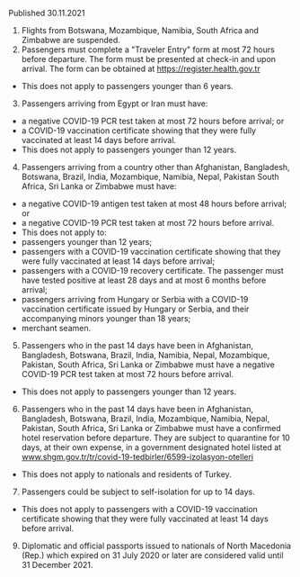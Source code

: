 Published 30.11.2021
1. Flights from Botswana, Mozambique, Namibia, South Africa and Zimbabwe are suspended.
2. Passengers must complete a "Traveler Entry" form at most 72 hours before departure. The form must be presented at check-in and upon arrival. The form can be obtained at <a href="https://register.health.gov.tr">https://register.health.gov.tr</a>
- This does not apply to passengers younger than 6 years.
3. Passengers arriving from Egypt or Iran must have:
- a negative COVID-19 PCR test taken at most 72 hours before arrival; or
- a COVID-19 vaccination certificate showing that they were fully vaccinated at least 14 days before arrival.
- This does not apply to passengers younger than 12 years.
4. Passengers arriving from a country other than Afghanistan, Bangladesh, Botswana, Brazil, India, Mozambique, Namibia, Nepal, Pakistan South Africa, Sri Lanka or Zimbabwe must have:
- a negative COVID-19 antigen test taken at most 48 hours before arrival; or
- a negative COVID-19 PCR test taken at most 72 hours before arrival.
- This does not apply to:
- passengers younger than 12 years;
- passengers with a COVID-19 vaccination certificate showing that they were fully vaccinated at least 14 days before arrival;
- passengers with a COVID-19 recovery certificate. The passenger must have tested positive at least 28 days and at most 6 months before arrival;
- passengers arriving from Hungary or Serbia with a COVID-19 vaccination certificate issued by Hungary or Serbia, and their accompanying minors younger than 18 years;
- merchant seamen.
5. Passengers who in the past 14 days have been in Afghanistan, Bangladesh, Botswana, Brazil, India, Namibia, Nepal, Mozambique, Pakistan, South Africa, Sri Lanka or Zimbabwe must have a negative COVID-19 PCR test taken at most 72 hours before arrival.
- This does not apply to passengers younger than 12 years.
6. Passengers who in the past 14 days have been in Afghanistan, Bangladesh, Botswana, Brazil, India, Mozambique, Namibia, Nepal, Pakistan, South Africa, Sri Lanka or Zimbabwe must have a confirmed hotel reservation before departure. They are subject to quarantine for 10 days, at their own expense, in a government designated hotel listed at <a href="http://www.shgm.gov.tr/tr/covid-19-tedbirler/6599-izolasyon-otelleri">www.shgm.gov.tr/tr/covid-19-tedbirler/6599-izolasyon-otelleri</a>
- This does not apply to nationals and residents of Turkey.
7. Passengers could be subject to self-isolation for up to 14 days.
- This does not apply to passengers with a COVID-19 vaccination certificate showing that they were fully vaccinated at least 14 days before arrival.
9. Diplomatic and official passports issued to nationals of North Macedonia (Rep.) which expired on 31 July 2020 or later are considered valid until 31 December 2021.